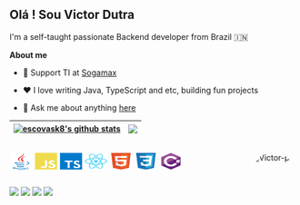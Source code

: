 ## Olá ! Sou Victor Dutra 



I'm a self-taught passionate Backend developer from Brazil 🇮🇳

**About me**

- 💼 Support TI at [Sogamax](http://sogamax.com.br/)

- ❤️ I love writing Java, TypeScript and etc, building fun projects

- 💬 Ask me about anything [here](https://github.com/escovask8/escovask8/issues)



| <a href="https://github.com/escovask8/github-readme-stats"><img align="center" src="https://github-readme-stats.vercel.app/api?username=escovask8&show_icons=true&include_all_commits=true&theme=dark&hide_border=true" alt="escovask8's github stats" /></a> | <a href="https://github.com/escovask8/github-readme-stats"><img align="center" src="https://github-readme-stats.vercel.app/api/top-langs/?username=escovask8&layout=compact&theme=dark&hide_border=true" /></a> |
| ------------- | ------------- |

</div>
<div style="display: inline_block"><br>
  <img align="center" alt="Victor-Python" height="30" width="40" src="https://raw.githubusercontent.com/devicons/devicon/master/icons/java/java-original.svg">
  <img align="center" alt="Victor-Js" height="30" width="40" src="https://raw.githubusercontent.com/devicons/devicon/master/icons/javascript/javascript-plain.svg">
  <img align="center" alt="Victor-Ts" height="30" width="40" src="https://raw.githubusercontent.com/devicons/devicon/master/icons/typescript/typescript-plain.svg">
  <img align="center" alt="Victor-React" height="30" width="40" src="https://raw.githubusercontent.com/devicons/devicon/master/icons/react/react-original.svg">
  <img align="center" alt="Victor-HTML" height="30" width="40" src="https://raw.githubusercontent.com/devicons/devicon/master/icons/html5/html5-original.svg">
  <img align="center" alt="Victor-CSS" height="30" width="40" src="https://raw.githubusercontent.com/devicons/devicon/master/icons/css3/css3-original.svg">
  <img align="center" alt="Victor-Csharp" height="30" width="40" src="https://raw.githubusercontent.com/devicons/devicon/master/icons/csharp/csharp-original.svg">
  <img align="right" alt="Victor-pic" height="150" style="border-radius:50px;" src="https://scontent.fitp1-1.fna.fbcdn.net/v/t1.18169-1/p160x160/22448388_10212296841228817_3018455818577228833_n.jpg?_nc_cat=109&ccb=1-5&_nc_sid=dbb9e7&_nc_ohc=hyd69pqefkcAX9DhMza&_nc_ht=scontent.fitp1-1.fna&oh=927aafabd5b451c08bcea5db60cb815f&oe=61CE221F">
</div>
  
  ##
 
<div> 
   <a href="https://instagram.com/victor_domagal" target="_blank"><img src="https://img.shields.io/badge/-Instagram-%23E4405F?style=for-the-badge&logo=instagram&logoColor=white" target="_blank"></a>
 	<a href="https://www.twitch.tv/escovask8" target="_blank"><img src="https://img.shields.io/badge/Twitch-9146FF?style=for-the-badge&logo=twitch&logoColor=white" target="_blank"></a>
   <a href = "mailto:domagal@gmail.com"><img src="https://img.shields.io/badge/-Gmail-%23333?style=for-the-badge&logo=gmail&logoColor=white" target="_blank"></a>
  <a href="https://www.linkedin.com/in/victor-dutra-oliveira-1876ba39/" target="_blank"><img src="https://img.shields.io/badge/-LinkedIn-%230077B5?style=for-the-badge&logo=linkedin&logoColor=white" target="_blank"></a> 
 
 
</div>
